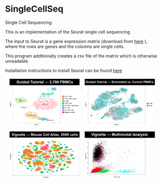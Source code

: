 # SingleCellSeq
Single Cell Sequencing

This is an implementation of the Seurat single cell sequencing

 The input to Seurat is a gene expression matrix (download from [here](https://s3-us-west-2.amazonaws.com/10x.files/samples/cell/pbmc3k/pbmc3k_filtered_gene_bc_matrices.tar.gz) ), where the rows are genes and the columns are single cells. 
 
 This program additionally creates a csv file of the matrix which is otherwise unreadable. 
 
 
 
 Installation instructions to install Seurat can be found [here](https://satijalab.org/seurat/install.html)
 
 ![alt text](img.png)
 
 
